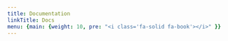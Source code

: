 ```yaml
---
title: Documentation
linkTitle: Docs
menu: {main: {weight: 10, pre: "<i class='fa-solid fa-book'></i>" }}
---
```


